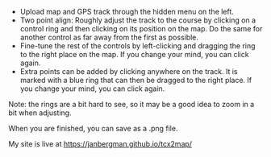 * Upload map and GPS track through the hidden menu on the left.
* Two point align: Roughly adjust the track to the course by clicking on a control ring and then clicking on its position on the map. Do the same for another control as far away from the first as possible.
* Fine-tune the rest of the controls by left-clicking and dragging the ring to the right place on the map. If you change your mind, you can click again.
* Extra points can be added by clicking anywhere on the track. It is marked with a blue ring that can then be dragged to the right place. If you change your mind, you can click again.

Note: the rings are a bit hard to see, so it may be a good idea to zoom in a bit when adjusting.

When you are finished, you can save as a .png file.

My site is live at https://janbergman.github.io/tcx2map/
